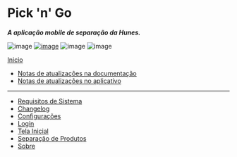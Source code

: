 # Pick 'n' Go

***A aplicação mobile de separação da Hunes.***

![image](https://img.shields.io/badge/Pick'n'Go-v1.3.0-success)
[![image](https://img.shields.io/badge/android->=5.0%20(Lollipop)-blue)](http://hunes.com.br/)
![image](https://img.shields.io/badge/.Net_Standart-v2.0-blue)
![image](https://img.shields.io/badge/Pacote-br.com.Hunes.PickNGo-blueviolet)

[Inicio](https://github.com/peedroca/documentations/blob/master/README.md#documentations)

- [Notas de atualizações na documentação](https://github.com/peedroca/documentations/blob/master/Pick%20'n'%20Go/notasDocumentacao.md#notas-da-documenta%C3%A7%C3%A3o)
- [Notas de atualizações no aplicativo](https://github.com/peedroca/documentations/blob/master/Pick%20'n'%20Go/notasAplicativo.md#notas-de-atualiza%C3%A7%C3%A3o)

---

- [Requisitos de Sistema](https://github.com/peedroca/documentations/blob/master/Pick%20'n'%20Go/requisitos.md#requisitos-de-sistema)
- [Changelog](https://github.com/peedroca/documentations/blob/master/Pick%20'n'%20Go/changelog.md#changelog)
- [Configurações](https://github.com/peedroca/documentations/blob/master/Pick%20'n'%20Go/configuracoes.md#configura%C3%A7%C3%B5es)
- [Login](https://github.com/peedroca/documentations/blob/master/Pick%20'n'%20Go/login.md#login)
- [Tela Inicial](https://github.com/peedroca/documentations/blob/master/Pick%20'n'%20Go/separacaoProdutos.md#acessando---tela-inicial)
- [Separação de Produtos](https://github.com/peedroca/documentations/blob/master/Pick%20'n'%20Go/separacaoProdutos.md#separa%C3%A7%C3%A3o-de-produtos)
- [Sobre](https://github.com/peedroca/documentations/blob/master/Pick%20'n'%20Go/sobre.md#sobre)
